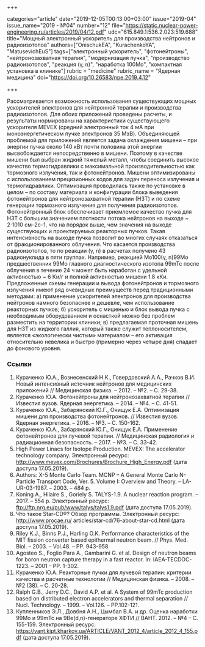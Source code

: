 +++

categories="article"
date="2019-12-05T00:13:00+03:00"
issue="2019-04"
issue_name="2019 - №04"
number="12"
file="https://static.nuclear-power-engineering.ru/articles/2019/04/12.pdf"
udc="615.849.1:536.2.023:519.688"
title="Мощный электронный ускоритель для производства нейтронов и радиоизотопов"
authors=["OnischukEA", "KurachenkoYA", "MatusevichEuS"]
tags=["электронный ускоритель", "фотонейтроны", "нейтронозахватная терапия", "модернизация пучка", "производство радиоизотопов", "реакция (γ, n)", "наработка 100Mo", "компактная установка в клинике"]
rubric = "medicine"
rubric_name = "Ядерная медицина"
doi="https://doi.org/10.26583/npe.2019.4.12"

+++

Рассматривается возможность использования существующих мощных ускорителей электронов для нейтронной терапии и производства радиоизотопов. Для обоих приложений проведены расчеты, и результаты нормированы на характеристики существующего ускорителя MEVEX (средний электронный ток 4 мА при моноэнергетическом пучке электронов 35 МэВ). Объединяющей проблемой для приложений является задача охлаждения мишени – при энергии пучка около 140 кВт почти половина этой энергии высвобождается непосредственно в мишени. Поэтому в качестве мишени был выбран жидкий тяжелый металл, чтобы соединить высокое качество термогидравлики с максимальной производительностью как тормозного излучения, так и фотонейтронов. Мишени оптимизированы с использованием прецизионных кодов для задач переноса излучения и термогидравлики. Оптимизация проводилась также по установке в целом – по составу материала и конфигурации блока выведения фотонейтронов для нейтронозахватной терапии (НЗТ) и по схеме генерации тормозного излучения для получения радиоизотопов. Фотонейтронный блок обеспечивает приемлемое качество пучка для НЗТ с большим значением плотности потока нейтронов на выходе ~ 2⋅1010 см–2с–1, что на порядок выше, чем значения на выходе существующих и проектируемых реакторных пучков. Такая интенсивность на выходе пучка позволит во многих случаях отказаться от фракционированного облучения. Что касается производства радиоизотопов, то по реакции (γ, n) в расчетах получено 43 радионуклида в пяти группах. Например, реакцией Mo100(γ, n)99Mo предшественник 99Mo главного диагностического изотопа 99mTc после облучения в течение 24 ч может быть наработан с удельной активностью ~ 6 Ки/г и полной активностью мишени 1.8 кКи. Предложенные схемы генерации и вывода фотонейтронов и тормозного излучения имеют ряд очевидных преимуществ перед традиционными методами: а) применение ускорителей электронов для производства нейтронов намного безопаснее и дешевле, чем использование реакторных пучков; б) ускоритель с мишенью и блок вывода пучка с необходимым оборудованием и оснасткой можно без проблем разместить на территории клиники; в) предлагаемая проточная мишень для НЗТ из жидкого галлия, который также служит теплоносителем, является «экологически чистым» материалом – его активация относительно невелика и быстро (примерно через четыре дня) спадает до фонового уровня.

### Ссылки

1. Кураченко Ю.А., Вознесенский Н.К., Говердовский А.А., Рачков В.И. Новый интенсивный источник нейтронов для медицинских приложений // Медицинская физика. – 2012. – №2. – С. 29-38.
2. Кураченко Ю.А. Фотонейтроны для нейтронозахватной терапии // Известия вузов. Ядерная энергетика. – 2014. – №4. – С. 41-51.
3. Кураченко Ю.А., Забарянский Ю.Г., Онищук Е.А. Оптимизация мишени для производства фотонейтронов. // Известия вузов. Ядерная энергетика. – 2016. – №3. – С. 150-162.
4. Кураченко Ю.А., Забарянский Ю.Г., Онищук Е.А. Применение фотонейтронов для лучевой терапии. // Медицинская радиология и радиационная безопасность. – 2017. – №3. – С. 33-42.
5. High Power Linacs for Isotope Production. MEVEX: The accelerator technology company. Электронный ресурс: http://www.mevex.com/Brochures/Brochure_High_Energy.pdf (дата доступа 17.05.2019).
6. Authors: X-5 Monte Carlo Team. MCNP – A General Monte Carlo N-Particle Transport Code, Ver. 5. Volume I: Overview and Theory. – LA-UR-03-1987. – 2003. – 484 p.
7. Koning A., Hilaire S., Goriely S. TALYS-1.9. A nuclear reaction program. – 2017. – 554 p. Электронный ресурс: ftp://ftp.nrg.eu/pub/www/talys/talys1.9.pdf (дата доступа 17.05.2019).
8. Что такое Star-CD®? Обзор программы. Электронный ресурс: http://www.procae.ru/ articles/star-cd/76-about-star-cd.html (дата доступа 17.05.2019).
9. Riley K.J., Binns P.J., Harling O.K. Performance characteristics of the MIT fission converter based epithermal neutron beam. // Phys. Med. Biol. – 2003. – Vol.48. – PP. 943-958.
10. Agosteo S., Foglio Para A., Gambarini G. et al. Design of neutron beams for boron neutron capture therapy in a fast reactor. In: IAEA-TECDOC-1223. – 2001 – PP. 1-302.
11. Кураченко Ю.А. Реакторные пучки для лучевой терапии: критерии качества и расчетные технологии // Медицинская физика. – 2008. – №2 (38). – С. 20-28.
12. Ralph G.B., Jerry D.C., David A.P. et al. A System of 99mTc production based on distributed electron accelerators and thermal separation // Nucl. Technology. – 1999. – Vol.126. – PP.102-121.
13. Купленников Э.Л., Довбня А.Н., Цымбал В.А. и др. Оценка наработки 99Мо и 99mТс на 9Ве(d,n)-генераторе ХФТИ // ВАНТ. 2012. – №4 – С. 155-159. Электронный ресурс: https://vant.kipt.kharkov.ua/ARTICLE/VANT_2012_4/article_2012_4_155.pdf (дата доступа 17.05.2019).